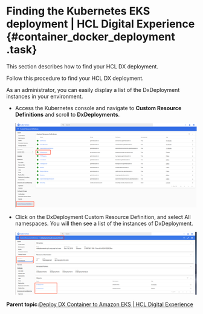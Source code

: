 # Finding the Kubernetes EKS deployment \| HCL Digital Experience {#container_docker_deployment .task}

This section describes how to find your HCL DX deployment.

Follow this procedure to find your HCL DX deployment.

As an administrator, you can easily display a list of the DxDeployment instances in your environment.

-   Access the Kubernetes console and navigate to **Custom Resource Definitions** and scroll to **DxDeployments**.

    ![](../images/container_k8s_crds.png "DxDeployment under Custom Resource Definitions")

-   Click on the DxDeployment Custom Resource Definition, and select All namespaces. You will then see a list of the instances of DxDeployment.

    ![](../images/container_k8s_instances.png "Instances of DxDeployment")


**Parent topic:**[Deploy DX Container to Amazon EKS \| HCL Digital Experience](../containerization/kubernetes_eks.md)

